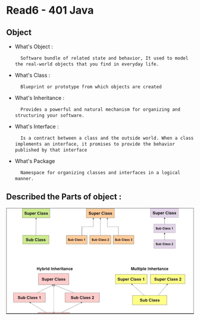 # Read6 - 401 Java 

## Object

* What's Object :

        Software bundle of related state and behavior, It used to model the real-world objects that you find in everyday life.

* What's Class :

        Blueprint or prototype from which objects are created

* What's Inheritance :

        Provides a powerful and natural mechanism for organizing and structuring your software.     

* What's Interface :

        Is a contract between a class and the outside world. When a class implements an interface, it promises to provide the behavior published by that interface      

* What's Package

        Namespace for organizing classes and interfaces in a logical manner.

## Described the Parts of object : 

![](401.PNG)


